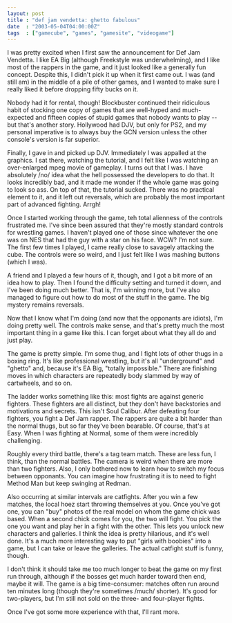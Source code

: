 ```yaml
---
layout: post
title : "def jam vendetta: ghetto fabulous"
date  : "2003-05-04T04:00:00Z"
tags  : ["gamecube", "games", "gamesite", "videogame"]
---
```

I was pretty excited when I first saw the announcement for Def Jam Vendetta.  I like EA Big (although Freekstyle was underwhelming), and I like most of the rappers in the game, and it just looked like a generally fun concept.  Despite this, I didn't pick it up when it first came out.  I was (and still am) in the middle of a pile of other games, and I wanted to make sure I really liked it before dropping fifty bucks on it.

Nobody had it for rental, though!  Blockbuster continued their ridiculous habit of stocking one copy of games that are well-hyped and much-expected and fifteen copies of stupid games that nobody wants to play -- but that's another story. Hollywood had DJV, but only for PS2, and my personal imperative is to always buy the GCN version unless the other console's version is far superior.

Finally, I gave in and picked up DJV.  Immediately I was appalled at the graphics.  I sat there, watching the tutorial, and I felt like I was watching an over-enlarged mpeg movie of gameplay.  I turns out that I was.  I have absolutely /no/ idea what the hell possessed the developers to do that.  It looks incredibly bad, and it made me wonder if the whole game was going to look so ass.  On top of that, the tutorial sucked.  There was no practical element to it, and it left out reversals, which are probably the most important part of advanced fighting.  Arrgh!

Once I started working through the game, teh total alienness of the controls frustrated me.  I've since been assured that they're mostly standard controls for wrestling games.  I haven't played one of those since whatever the one was on NES that had the guy with a star on his face.  WCW?  I'm not sure.  The first few times I played, I came really close to savagely attacking the cube. The controls were so weird, and I just felt like I was mashing buttons (which I was).

A friend and I played a few hours of it, though, and I got a bit more of an idea how to play.  Then I found the difficulty setting and turned it down, and I've been doing much better.  That is, I'm winning more, but I've also managed to figure out how to do most of the stuff in the game.  The big mystery remains reversals.

Now that I know what I'm doing (and now that the opponants are idiots), I'm doing pretty well.  The controls make sense, and that's pretty much the most important thing in a game like this.  I can forget about what they all do and just play.

The game is pretty simple.  I'm some thug, and I fight lots of other thugs in a boxing ring.  It's like professional wrestling, but it's all "underground" and "ghetto" and, because it's EA Big, "totally impossible."  There are finishing moves in which characters are repeatedly body slammed by way of cartwheels, and so on. 

The ladder works something like this: most fights are against generic fighters. These fighters are all distinct, but they don't have backstories and motivations and secrets.  This isn't Soul Calibur.  After defeating four fighters, you fight a Def Jam rapper.  The rappers are quite a bit harder than the normal thugs, but so far they've been bearable.  Of course, that's at Easy. When I was fighting at Normal, some of them were incredibly challenging.

Roughly every third battle, there's a tag team match.  These are less fun, I think, than the normal battles.  The camera is weird when there are more than two fighters.  Also, I only bothered now to learn how to switch my focus between opponants.  You can imagine how frustrating it is to need to fight Method Man but keep swinging at Redman.

Also occurring at similar intervals are catfights.  After you win a few matches, the local hoez start throwing themselves at you.  Once you've got one, you can "buy" photos of the real model on whom the game chick was based.  When a second chick comes for you, the two will fight.  You pick the one you want and play her in a fight with the other.  This lets you unlock new characters and galleries.  I think the idea is pretty hilarious, and it's well done.  It's a much more interesting way to put "girls with boobies" into a game, but I can take or leave the galleries.  The actual catfight stuff is funny, though.

I don't think it should take me too much longer to beat the game on my first run through, although if the bosses get much harder toward then end, maybe it will.  The game is a big time-consumer: matches often run around ten minutes long (though they're sometimes /much/ shorter).  It's good for two-players, but I'm still not sold on the three- and four-player fights.

Once I've got some more experience with that, I'll rant more.

